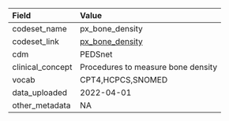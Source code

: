 |Field            |Value                              |
|:----------------|:----------------------------------|
|codeset_name     |px_bone_density                    |
|codeset_link     |[px_bone_density](https://github.com/PEDSnet/Variable-Dictionary/blob/main/procedure/px_bone_density.csv)|
|cdm              |PEDSnet                            |
|clinical_concept |Procedures to measure bone density |
|vocab            |CPT4,HCPCS,SNOMED                  |
|data_uploaded    |2022-04-01                         |
|other_metadata   |NA                                 |
